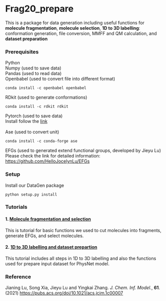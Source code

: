 # Frag20_prepare
This is a package for data generation including useful functions for **molecule fragmentation**, **molecule selection**, **1D to 3D labelling**: conformation generation, file conversion, MMFF and QM calculation, and **dataset preparation**

### Prerequisites
Python <br>
Numpy (used to save data) <br>
Pandas (used to read data) <br>
Openbabel (used to convert file into different format)<br>
```
conda install -c openbabel openbabel
```

RDkit (used to generate conformations)<br>
```
conda install -c rdkit rdkit
```

Pytorch (used to save data) <br>
Install follow the [link](https://pytorch.org/?utm_source=Google&utm_medium=PaidSearch&utm_campaign=%2A%2ALP+-+TM+-+General+-+HV+-+US&utm_adgroup=Install+PyTorch&utm_keyword=install%20pytorch&utm_offering=AI&utm_Product=PyTorch&gclid=EAIaIQobChMIoJbb_Nmy6gIViorICh0PigPMEAAYASAAEgLgy_D_BwE) <br><br>
Ase (used to convert unit) <br> 
```
conda install -c conda-forge ase
```

EFGs (used to generated extend functional groups, developed by Jieyu Lu)
Please check the link for detailed information: https://github.com/HelloJocelynLu/EFGs

### Setup
Install our DataGen package
```
python setup.py install
```

### Tutorials
#### 1. [Molecule fragmentation and selection](http://htmlpreview.github.io/?https://github.com/jenniening/Frag20_prepare/blob/master/tutorials/Data_preparation_tutorial.html)
This is tutorial for basic functions we used to cut molecules into fragments, generate EFGs, and select molecules.
#### 2. [1D to 3D labelling and dataset prepartion](http://htmlpreview.github.io/?https://github.com/jenniening/Frag20_prepare/blob/master/tutorials/1D_to_3D_tutorial.html)
This tutorial includes all steps in 1D to 3D labelling and also the functions used for prepare input dataset for PhysNet model.

### Reference
Jianing Lu, Song Xia, Jieyu Lu and Yingkai Zhang. *J. Chem. Inf. Model.*, **61**. (2021)
https://pubs.acs.org/doi/10.1021/acs.jcim.1c00007



